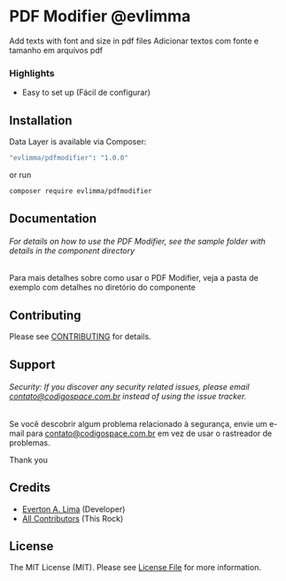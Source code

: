# PDF Modifier @evlimma

Add texts with font and size in pdf files
Adicionar textos com fonte e tamanho em arquivos pdf


### Highlights

- Easy to set up (Fácil de configurar)


## Installation

Data Layer is available via Composer:

```bash
"evlimma/pdfmodifier": "1.0.0"
```

or run

```bash
composer require evlimma/pdfmodifier
```


## Documentation

###### For details on how to use the PDF Modifier, see the sample folder with details in the component directory

Para mais detalhes sobre como usar o PDF Modifier, veja a pasta de exemplo com detalhes no diretório do componente

## Contributing

Please see [CONTRIBUTING](https://github.com/evlimma/pdfmodifier/blob/master/CONTRIBUTING.md) for details.

## Support

###### Security: If you discover any security related issues, please email contato@codigospace.com.br instead of using the issue tracker.

Se você descobrir algum problema relacionado à segurança, envie um e-mail para contato@codigospace.com.br em vez de usar o rastreador de problemas.

Thank you


## Credits

- [Everton A. Lima](https://github.com/evlimma) (Developer)
- [All Contributors](https://github.com/evlimma/omieintegrate/graphs/contributors) (This Rock)

## License

The MIT License (MIT). Please see [License File](https://github.com/evlimma/pdfmodifier/blob/master/LICENSE) for more
information.
